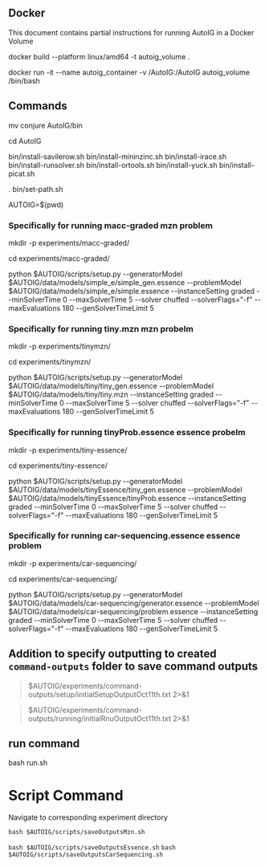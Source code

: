 ## Docker

This document contains partial instructions for running AutoIG in a Docker Volume

docker build --platform linux/amd64 -t autoig_volume .

docker run -it --name autoig_container -v <your path>/AutoIG:/AutoIG autoig_volume /bin/bash

## Commands

mv conjure AutoIG/bin

cd AutoIG

bin/install-savilerow.sh
bin/install-mininzinc.sh
bin/install-irace.sh
bin/install-runsolver.sh
bin/install-ortools.sh
bin/install-yuck.sh
bin/install-picat.sh

. bin/set-path.sh

AUTOIG=$(pwd)

### Specifically for running macc-graded mzn problem

mkdir -p experiments/macc-graded/

cd experiments/macc-graded/

python $AUTOIG/scripts/setup.py --generatorModel $AUTOIG/data/models/simple_e/simple_gen.essence --problemModel $AUTOIG/data/models/simple_e/simple.essence --instanceSetting graded --minSolverTime 0 --maxSolverTime 5 --solver chuffed --solverFlags="-f" --maxEvaluations 180 --genSolverTimeLimit 5

### Specifically for running tiny.mzn mzn probelm

mkdir -p experiments/tinymzn/

cd experiments/tinymzn/

python $AUTOIG/scripts/setup.py --generatorModel $AUTOIG/data/models/tiny/tiny_gen.essence --problemModel $AUTOIG/data/models/tiny/tiny.mzn --instanceSetting graded --minSolverTime 0 --maxSolverTime 5 --solver chuffed --solverFlags="-f" --maxEvaluations 180 --genSolverTimeLimit 5

### Specifically for running tinyProb.essence essence probelm

mkdir -p experiments/tiny-essence/

cd experiments/tiny-essence/

python $AUTOIG/scripts/setup.py --generatorModel $AUTOIG/data/models/tinyEssence/tiny_gen.essence --problemModel $AUTOIG/data/models/tinyEssence/tinyProb.essence --instanceSetting graded --minSolverTime 0 --maxSolverTime 5 --solver chuffed --solverFlags="-f" --maxEvaluations 180 --genSolverTimeLimit 5

### Specifically for running car-sequencing.essence essence problem

mkdir -p experiments/car-sequencing/

cd experiments/car-sequencing/

python $AUTOIG/scripts/setup.py --generatorModel $AUTOIG/data/models/car-sequencing/generator.essence --problemModel $AUTOIG/data/models/car-sequencing/problem.essence --instanceSetting graded --minSolverTime 0 --maxSolverTime 5 --solver chuffed --solverFlags="-f" --maxEvaluations 180 --genSolverTimeLimit 5

## Addition to specify outputting to created `command-outputs` folder to save command outputs

> $AUTOIG/experiments/command-outputs/setup/initialSetupOutputOct11th.txt 2>&1

> $AUTOIG/experiments/command-outputs/running/initialRnuOutputOct11th.txt 2>&1

## run command

bash run.sh

# Script Command

Navigate to corresponding experiment directory

`bash $AUTOIG/scripts/saveOutputsMzn.sh`

`bash $AUTOIG/scripts/saveOutputsEssence.sh`
`bash $AUTOIG/scripts/saveOutputsCarSequencing.sh`
